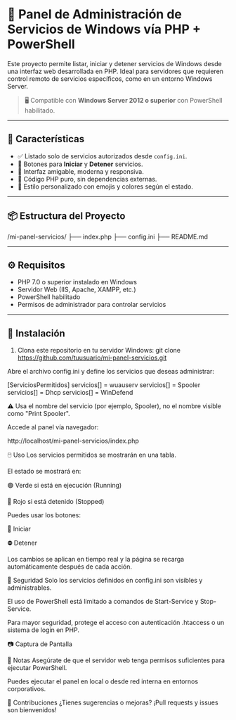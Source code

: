 # 🔧 Panel de Administración de Servicios de Windows vía PHP + PowerShell

Este proyecto permite listar, iniciar y detener servicios de Windows desde una interfaz web desarrollada en PHP. Ideal para servidores que requieren control remoto de servicios específicos, como en un entorno Windows Server.

> 🖥️ Compatible con **Windows Server 2012 o superior** con PowerShell habilitado.

---

## 🧩 Características

- ✅ Listado solo de servicios autorizados desde `config.ini`.
- 🚀 Botones para **Iniciar** y **Detener** servicios.
- 🎨 Interfaz amigable, moderna y responsiva.
- 🎯 Código PHP puro, sin dependencias externas.
- 📄 Estilo personalizado con emojis y colores según el estado.

---

## 📦 Estructura del Proyecto

/mi-panel-servicios/
├── index.php
├── config.ini
├── README.md


---

## ⚙️ Requisitos

- PHP 7.0 o superior instalado en Windows
- Servidor Web (IIS, Apache, XAMPP, etc.)
- PowerShell habilitado
- Permisos de administrador para controlar servicios

---

## 🚀 Instalación

1. Clona este repositorio en tu servidor Windows:
git clone https://github.com/tuusuario/mi-panel-servicios.git

Abre el archivo config.ini y define los servicios que deseas administrar:

[ServiciosPermitidos]
servicios[] = wuauserv
servicios[] = Spooler
servicios[] = Dhcp
servicios[] = WinDefend


⚠️ Usa el nombre del servicio (por ejemplo, Spooler), no el nombre visible como "Print Spooler".

Accede al panel vía navegador:

http://localhost/mi-panel-servicios/index.php


🖱️ Uso
Los servicios permitidos se mostrarán en una tabla.

El estado se mostrará en:

🟢 Verde si está en ejecución (Running)

🔴 Rojo si está detenido (Stopped)

Puedes usar los botones:

🚀 Iniciar

⛔ Detener

Los cambios se aplican en tiempo real y la página se recarga automáticamente después de cada acción.

🔐 Seguridad
Solo los servicios definidos en config.ini son visibles y administrables.

El uso de PowerShell está limitado a comandos de Start-Service y Stop-Service.

Para mayor seguridad, protege el acceso con autenticación .htaccess o un sistema de login en PHP.

📷 Captura de Pantalla

📌 Notas
Asegúrate de que el servidor web tenga permisos suficientes para ejecutar PowerShell.

Puedes ejecutar el panel en local o desde red interna en entornos corporativos.

🤝 Contribuciones
¿Tienes sugerencias o mejoras? ¡Pull requests y issues son bienvenidos!